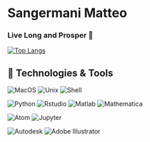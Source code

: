 # Sangermani Matteo
### Live Long and Prosper 🖖

[![Top Langs](https://github-readme-stats.vercel.app/api/top-langs/?username=sanger-matteo&layout=compact)](https://github.com/anuraghazra/github-readme-stats)

## 🔧 Technologies & Tools
![MacOS](https://img.shields.io/badge/OS-MacOS-informational?style=flat&logo=macOS&logoColor=white&color=2bbc8a)
![Unix](https://img.shields.io/badge/OS-Unix-informational?style=flat&logo=linux&logoColor=white&color=2bbc8a)
![Shell](https://img.shields.io/badge/Shell-Bash-informational?style=flat&logo=gnu-bash&logoColor=white&color=2bbc8a)

![Python](https://img.shields.io/badge/Code-Python-informational?style=flat&logo=python&logoColor=white&color=2bbc8a)
![Rstudio](https://img.shields.io/badge/Code-R_studio-informational?style=flat&logo=r&logoColor=white&color=2bbc8a)
![Matlab](https://img.shields.io/badge/Code-Matlab-informational?style=flat&logo=Mathworks&logoColor=white&color=2bbc8a)
![Mathematica](https://img.shields.io/badge/Code-Mathematica-informational?style=flat&logo=Wolfram+Mathematica&logoColor=white&color=2bbc8a)

![Atom](https://img.shields.io/badge/Tool-Atom-informational?style=flat&logo=Atom&logoColor=white&color=2a7ab8)
![Jupyter](https://img.shields.io/badge/Tool-Jupyter_Lab-informational?style=flat&logo=Jupyter&logoColor=white&color=2a7ab8)

![Autodesk](https://img.shields.io/badge/Design-Autodesk_Autocad-informational?style=flat&logo=Autodesk&logoColor=white&color=ba5c29)
![Adobe Illustrator](https://img.shields.io/badge/Design-Adobe_Illustrator-informational?style=flat&logo=Adobe+Illustrator&logoColor=white&color=ba5c29)


<!--
**sanger-matteo/sanger-matteo** is a ✨ _special_ ✨ repository because its `README.md` (this file) appears on your GitHub profile.

![Autodesk](https://img.shields.io/static/v1?style=for-the-badge&message=Autodesk&color=0696D7&logo=Autodesk&logoColor=FFFFFF&label=)
![Adobe Illustrator](https://img.shields.io/static/v1?style=for-the-badge&message=Adobe+Illustrator&color=222222&logo=Adobe+Illustrator&logoColor=FF9A00&label=)
![Adobe InDesign](https://img.shields.io/static/v1?style=for-the-badge&message=Adobe+InDesign&color=FF3366&logo=Adobe+InDesign&logoColor=FFFFFF&label=)
![Atom](https://img.shields.io/static/v1?style=for-the-badge&message=Atom&color=66595C&logo=Atom&logoColor=FFFFFF&label=)


![Anaconda](https://img.shields.io/badge/Tool-Conda-informational?style=flat&logo=Anaconda&logoColor=white&color=2ba9bc)
![SciPy](https://img.shields.io/badge/Tool-SciPy-informational?style=flat&logo=scipy&logoColor=white&color=2ba9bc)
![NumPy](https://img.shields.io/badge/Tool-NumPy-informational?style=flat&logo=Numpy&logoColor=white&color=2ba9bc)
![Pandas](https://img.shields.io/badge/Tool-Pandas-informational?style=flat&logo=pandas&logoColor=white&color=2ba9bc)
![scikit-learn](https://img.shields.io/badge/Tool-ScikitLearn-informational?style=flat&logo=scikit-learn&logoColor=white&color=2ba9bc)
![Plotly](https://img.shields.io/badge/Tool-Plotly-informational?style=flat&logo=Plotly&logoColor=white&color=2ba9bc)



Here are some ideas to get you started:

- 🔭 I’m currently working on ...
- 🌱 I’m currently learning ...
- 👯 I’m looking to collaborate on ...
- 🤔 I’m looking for help with ...
- 💬 Ask me about ...
- 📫 How to reach me: ...
- 😄 Pronouns: ...
- ⚡ Fun fact: ...
-->
